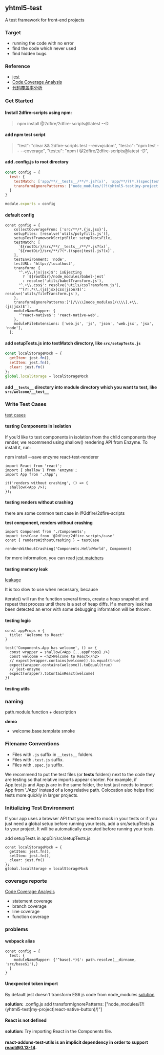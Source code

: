 ## yhtml5-test 

A test framework for front-end projects

### Target

* running the code with no error
* find the code which never used
* find hidden bugs

### Reference

* [jest][jest]
* [Code Coverage Analysis][code-coverage-analysis]
* [代码覆盖率分析][code-coverage-analysis-cn]

### Get Started

#### Install 2dfire-scripts using npm:

> npm install @2dfire/2dfire-scripts@latest --D 

#### add npm test script 

> "test": "clear && 2dfire-scripts test --env=jsdom",
> "test:c": "npm test -- --coverage",
> "test:u": "npm i @2dfire/2dfire-scripts@latest -D",

#### add .config.js to root directory

```#.config.js 
const config = {
  test: {
    testMatch: ['app/**/__tests__/**/*.js?(x)', 'app/**/?(*.)(spec|test).js?(x)'],
    transformIgnorePatterns: ["node_modules/(?!(yhtml5-test|my-project|react-native-button)/)"]
  }
}

module.exports = config
```

#### default config

```
const config = {
    collectCoverageFrom: ['src/**/*.{js,jsx}'],
    setupFiles: [resolve('utils/polyfills.js')],
    setupTestFrameworkScriptFile: setupTestsFile,
    testMatch: [
      `${rootDir}/src/**/__tests__/**/*.js?(x)`,
      `${rootDir}/src/**/?(*.)(spec|test).js?(x)`,
    ],
    testEnvironment: 'node',
    testURL: 'http://localhost',
    transform: {
      '^.+\\.(js|jsx)$': isEjecting
        ? `${rootDir}/node_modules/babel-jest`
        : resolve('utils/babelTransform.js'),
      '^.+\\.css$': resolve('utils/cssTransform.js'),
      '^(?!.*\\.(js|jsx|css|json)$)': resolve('utils/fileTransform.js'),
    },
    transformIgnorePatterns:['[/\\\\]node_modules[/\\\\].+\\.(js|jsx)$'],
    moduleNameMapper: {
      '^react-native$': 'react-native-web',
    },
    moduleFileExtensions: ['web.js', 'js', 'json', 'web.jsx', 'jsx', 'node'],
  };
```

#### add setupTests.js into testMatch directory, like `src/setupTests.js`

```#setupTests.js
const localStorageMock = {
  getItem: jest.fn(),
  setItem: jest.fn(),
  clear: jest.fn()
};
global.localStorage = localStorageMock
```

#### add `__tests__`  directory into module directory which you want to test, like `src/welcome/__test__`

### Write Test Cases

[test cases](https://github.com/yhtml5/YHTML5-CLI/blob/master/packages/yhtml5-test/demo/__test__/App.test.js)

#### testing Components in isolation 

If you’d like to test components in isolation from the child components they render, we recommend using shallow() rendering API from Enzyme. To install it, run:

npm install --save enzyme react-test-renderer

```
import React from 'react';
import { shallow } from 'enzyme';
import App from './App';

it('renders without crashing', () => {
  shallow(<App />);
});
```

#### testing renders without crashing

there are some common test case in @2dfire/2dfire-scripts

**test component, renders without crashing**
```
import Component from './Components';
import testCase from '@2dfire/2dfire-scripts/case'
const { rendersWithoutCrashing } = testCase

rendersWithoutCrashing('Components.HelloWorld', Component)
```

for more information, you can read [jest matchers][jest-matchers]

#### testing memory leak 

[leakage](https://github.com/andywer/leakage/blob/master/README.md)

It is too slow to use when necessary, because

iterate() will run the function several times, create a heap snapshot and repeat that process until there is a set of heap diffs. If a memory leak has been detected an error with some debugging information will be thrown.

#### testing logic 

```
const appProps = {
  title: 'Welcome to React'
}

test('Components.App has welcome', () => {
  const wrapper = shallow(<App {...appProps} />)
  const welcome = <h2>Welcome to React</h2>
  // expect(wrapper.contains(welcome)).to.equal(true)
  expect(wrapper.contains(welcome)).toEqual(true)
  // jest-enzyme
  expect(wrapper).toContainReact(welcome)
})
```

#### testing utils


### naming

path.module.function + description

**demo**

* welcome.base.template smoke

### Filename Conventions

*  Files with `.js` suffix in `__tests__` folders.
*  Files with `.test.js` suffix.
*  Files with `.spec.js` suffix.

We recommend to put the test files (or __tests__ folders) next to the code they are testing so that relative imports appear shorter. For example, if App.test.js and App.js are in the same folder, the test just needs to import App from './App' instead of a long relative path. Colocation also helps find tests more quickly in larger projects.

### Initializing Test Environment

If your app uses a browser API that you need to mock in your tests or if you just need a global setup before running your tests, add a src/setupTests.js to your project. It will be automatically executed before running your tests.

add setupTests in appDir/src/setupTests.js 

```
const localStorageMock = {
  getItem: jest.fn(),
  setItem: jest.fn(),
  clear: jest.fn()
};
global.localStorage = localStorageMock
```

### coverage reporte

[Code Coverage Analysis][coverage]

* statement coverage
* branch coverage
* line coverage
* function coverage

### problems 

#### webpack alias

```# .config.js
const config = {
  test: {
    moduleNameMapper: {'^base(.*)$': path.resolve(__dirname, 'src/base$1'),}
  }
}
```

#### Unexpected token import

By default jest doesn't transform ES6 js code from node_modules
[solution][transformignorepatterns-customization]


**solution:** .config.js add transformIgnorePatterns: ["node_modules/(?!(yhtml5-test|my-project|react-native-button)/)"]

#### React is not defined

**solution:** Try importing React in the Components file.

#### react-addons-test-utils is an implicit dependency in order to support react@0.13-14.


[code-coverage-analysis]:http://www.bullseye.com/coverage.html
[code-coverage-analysis-cn]:http://blog.csdn.net/ffeiffei/article/details/6579280
[jest]:[http://facebook.github.io/jest/]
[jest-matchers]:[http://facebook.github.io/jest/docs/en/using-matchers.html#content]
[coverage]:http://www.bullseye.com/coverage.html
[transformignorepatterns-customization]:http://facebook.github.io/jest/docs/en/tutorial-react-native.html#transformignorepatterns-customization
[documrnt-create-react-app-test]:https://github.com/facebookincubator/create-react-app/blob/master/packages/react-scripts/template/README.md#running-tests





